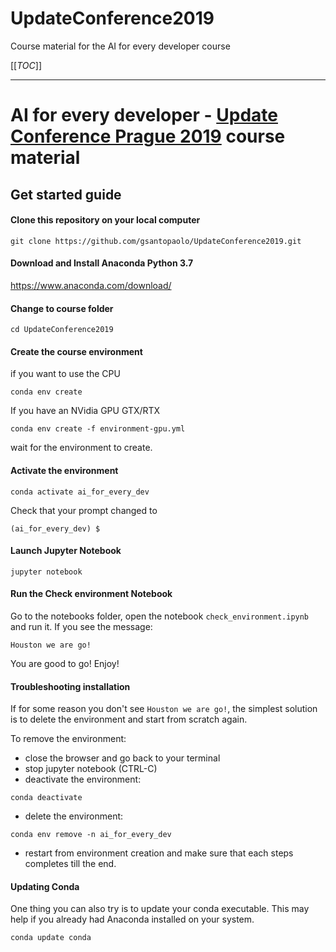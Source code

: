 # UpdateConference2019
Course material for the AI for every developer course

[[_TOC_]]

------

# AI for every developer - [Update Conference Prague 2019](https://www.updateconference.net/) course material 

## Get started guide

#### Clone this repository on your local computer

```
git clone https://github.com/gsantopaolo/UpdateConference2019.git
```

#### Download and Install Anaconda Python 3.7

https://www.anaconda.com/download/

#### Change to course folder

```
cd UpdateConference2019
```

#### Create the course environment
if you want to use the CPU
```
conda env create
```
If you have an NVidia GPU GTX/RTX
```
conda env create -f environment-gpu.yml
```

wait for the environment to create.

#### Activate the environment
```
conda activate ai_for_every_dev
```

Check that your prompt changed to

```
(ai_for_every_dev) $
```

#### Launch Jupyter Notebook

```
jupyter notebook
```

#### Run the Check environment Notebook

Go to the notebooks folder, open the notebook `check_environment.ipynb` and run it. If you see the message:

    Houston we are go!

You are good to go! Enjoy!


#### Troubleshooting installation
If for some reason you don't see `Houston we are go!`, the simplest solution is to delete the environment and start from scratch again.

To remove the environment:

- close the browser and go back to your terminal
- stop jupyter notebook (CTRL-C)
- deactivate the environment:

```
conda deactivate
```

- delete the environment:

```
conda env remove -n ai_for_every_dev
```

- restart from environment creation and make sure that each steps completes till the end.

#### Updating Conda

One thing you can also try is to update your conda executable. This may help if you already had Anaconda installed on your system.

```
conda update conda
```
